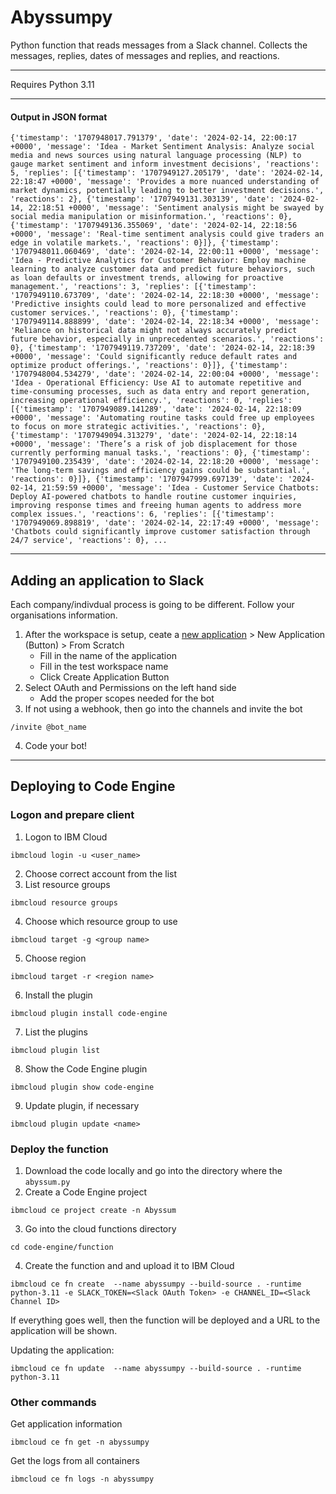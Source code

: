 # Abyssumpy
Python function that reads messages from a Slack channel. Collects the messages, replies, dates of messages and replies, and reactions.

---
Requires Python 3.11 

---
#### Output in JSON format
```
{'timestamp': '1707948017.791379', 'date': '2024-02-14, 22:00:17 +0000', 'message': 'Idea - Market Sentiment Analysis: Analyze social media and news sources using natural language processing (NLP) to gauge market sentiment and inform investment decisions', 'reactions': 5, 'replies': [{'timestamp': '1707949127.205179', 'date': '2024-02-14, 22:18:47 +0000', 'message': 'Provides a more nuanced understanding of market dynamics, potentially leading to better investment decisions.', 'reactions': 2}, {'timestamp': '1707949131.303139', 'date': '2024-02-14, 22:18:51 +0000', 'message': 'Sentiment analysis might be swayed by social media manipulation or misinformation.', 'reactions': 0}, {'timestamp': '1707949136.355069', 'date': '2024-02-14, 22:18:56 +0000', 'message': 'Real-time sentiment analysis could give traders an edge in volatile markets.', 'reactions': 0}]}, {'timestamp': '1707948011.060469', 'date': '2024-02-14, 22:00:11 +0000', 'message': 'Idea - Predictive Analytics for Customer Behavior: Employ machine learning to analyze customer data and predict future behaviors, such as loan defaults or investment trends, allowing for proactive management.', 'reactions': 3, 'replies': [{'timestamp': '1707949110.673709', 'date': '2024-02-14, 22:18:30 +0000', 'message': 'Predictive insights could lead to more personalized and effective customer services.', 'reactions': 0}, {'timestamp': '1707949114.888899', 'date': '2024-02-14, 22:18:34 +0000', 'message': 'Reliance on historical data might not always accurately predict future behavior, especially in unprecedented scenarios.', 'reactions': 0}, {'timestamp': '1707949119.737209', 'date': '2024-02-14, 22:18:39 +0000', 'message': 'Could significantly reduce default rates and optimize product offerings.', 'reactions': 0}]}, {'timestamp': '1707948004.534279', 'date': '2024-02-14, 22:00:04 +0000', 'message': 'Idea - Operational Efficiency: Use AI to automate repetitive and time-consuming processes, such as data entry and report generation, increasing operational efficiency.', 'reactions': 0, 'replies': [{'timestamp': '1707949089.141289', 'date': '2024-02-14, 22:18:09 +0000', 'message': 'Automating routine tasks could free up employees to focus on more strategic activities.', 'reactions': 0}, {'timestamp': '1707949094.313279', 'date': '2024-02-14, 22:18:14 +0000', 'message': 'There’s a risk of job displacement for those currently performing manual tasks.', 'reactions': 0}, {'timestamp': '1707949100.235439', 'date': '2024-02-14, 22:18:20 +0000', 'message': 'The long-term savings and efficiency gains could be substantial.', 'reactions': 0}]}, {'timestamp': '1707947999.697139', 'date': '2024-02-14, 21:59:59 +0000', 'message': 'Idea - Customer Service Chatbots: Deploy AI-powered chatbots to handle routine customer inquiries, improving response times and freeing human agents to address more complex issues.', 'reactions': 6, 'replies': [{'timestamp': '1707949069.898819', 'date': '2024-02-14, 22:17:49 +0000', 'message': 'Chatbots could significantly improve customer satisfaction through 24/7 service', 'reactions': 0}, ...
```

---
## Adding an application to Slack

Each company/indivdual process is going to be different.  Follow your organisations information.

1. After the workspace is setup, ceate a [new application](https://api.slack.com/apps) > New Application (Button) > From Scratch 
   * Fill in the name of the application
   * Fill in the test workspace name
   * Click Create Application Button
2. Select OAuth and Permissions on the left hand side
   * Add the proper scopes needed for the bot
3. If not using a webhook, then go into the channels and invite the bot
```
/invite @bot_name
```
4. Code your bot!

---

## Deploying to Code Engine

### Logon and prepare client
1. Logon to IBM Cloud
```
ibmcloud login -u <user_name>
```
2. Choose correct account from the list
3. List resource groups 
```
ibmcloud resource groups
```
4. Choose which resource group to use
```
ibmcloud target -g <group name>
```
5. Choose region
```
ibmcloud target -r <region name>
```
6. Install the plugin
```
ibmcloud plugin install code-engine
```
7. List the plugins
```
ibmcloud plugin list
```
8. Show the Code Engine plugin
```
ibmcloud plugin show code-engine
```
9. Update plugin, if necessary
```
ibmcloud plugin update <name>
```

### Deploy the function
1. Download the code locally and go into the directory where the `abyssum.py`
2. Create a Code Engine project
```
ibmcloud ce project create -n Abyssum
```
3. Go into the cloud functions directory
```
cd code-engine/function
```
4. Create the function and and upload it to IBM Cloud
```
ibmcloud ce fn create  --name abyssumpy --build-source . -runtime python-3.11 -e SLACK_TOKEN=<Slack OAuth Token> -e CHANNEL_ID=<Slack Channel ID> 
```

If everything goes well, then the function will be deployed and a URL to the application will be shown.

Updating the application:
```
ibmcloud ce fn update  --name abyssumpy --build-source . -runtime python-3.11 
```

### Other commands
Get application information
```
ibmcloud ce fn get -n abyssumpy
```

Get the logs from all containers
```
ibmcloud ce fn logs -n abyssumpy
```


